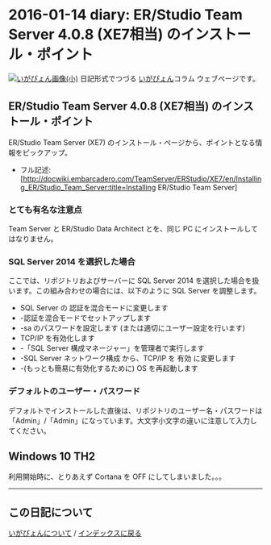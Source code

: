2016-01-14 diary: ER/Studio Team Server 4.0.8 (XE7相当) のインストール・ポイント
=====================================================================================================
[![いがぴょん画像(小)](https://igapyon.github.io/diary/images/iga200306s.jpg "いがぴょん")](https://igapyon.github.io/diary/memo/memoigapyon.html) 日記形式でつづる [いがぴょん](https://igapyon.github.io/diary/memo/memoigapyon.html)コラム ウェブページです。

## ER/Studio Team Server 4.0.8 (XE7相当) のインストール・ポイント

ER/Studio Team Server (XE7) のインストール・ページから、ポイントとなる情報をピックアップ。
* フル記述: [http://docwiki.embarcadero.com/TeamServer/ERStudio/XE7/en/Installing_ER/Studio_Team_Server:title=Installing ER/Studio Team Server]


### とても有名な注意点

Team Server と ER/Studio Data Architect とを、同じ PC にインストールしてはなりません。


### SQL Server 2014 を選択した場合

ここでは、リポジトリおよびサーバーに SQL Server 2014 を選択した場合を扱います。この組み合わせの場合には、以下のように SQL Server を調整します。

* SQL Server の 認証を混合モードに変更します
* -認証を混合モードでセットアップします
* -sa のパスワードを設定します (または適切にユーザー設定を行います)
* TCP/IP を有効化します
* -「SQL Server 構成マネージャー」を管理者で実行します
* -SQL Server ネットワーク構成 から、TCP/IP を 有効 に変更します
* -(もっとも簡易に有効化するために) OS を再起動します


### デフォルトのユーザー・パスワード

デフォルトでインストールした直後は、リポジトリのユーザー名・パスワードは 「Admin」/「Admin」になっています。大文字小文字の違いに注意して入力してください。


## Windows 10 TH2

利用開始時に、とりあえず Cortana を OFF にしてしまいました。。。




----------------------------------------------------------------------------------------------------

## この日記について
[いがぴょんについて](http://www.igapyon.jp/igapyon/diary/memo/memoigapyon.html) / [インデックスに戻る](https://igapyon.github.io/diary/idxall.html)
